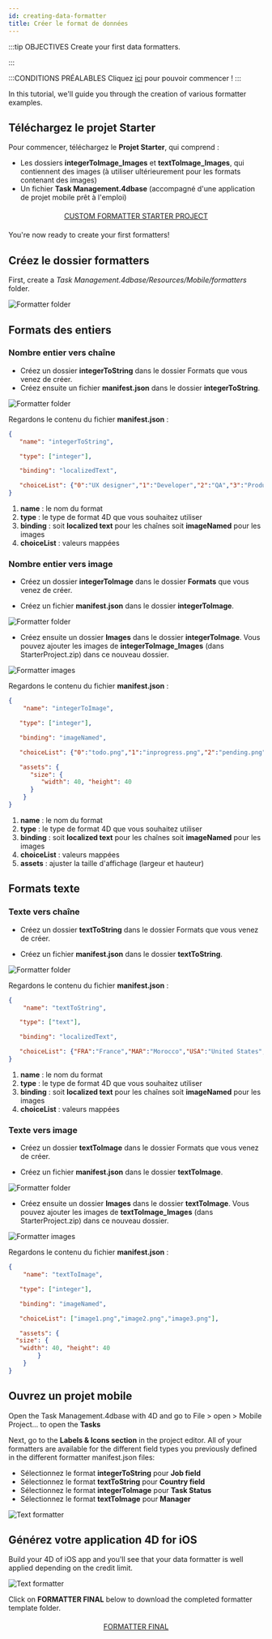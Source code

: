 ```yaml
---
id: creating-data-formatter
title: Créer le format de données
---
```


:::tip OBJECTIVES Create your first data formatters.

:::

:::CONDITIONS PRÉALABLES Cliquez [ici](prerequisites.html) pour pouvoir commencer ! :::

In this tutorial, we'll guide you through the creation of various formatter examples.

## Téléchargez le projet Starter

Pour commencer, téléchargez le **Projet Starter**, qui comprend :

* Les dossiers **integerToImage_Images** et **textToImage_Images**, qui contiennent des images (à utiliser ultérieurement pour les formats contenant des images)
* Un fichier **Task Management.4dbase** (accompagné d'une application de projet mobile prêt à l'emploi)

<div style="text-align: center; margin-top: 20px; margin-bottom: 20px">
  <p>
    

<a class="button"
href="https://github.com/4d-for-ios/tutorial-CustomDataFormatter/archive/66d7eea49bc3353f73dbf784ee06283b3a332d0b.zip">CUSTOM FORMATTER STARTER PROJECT</a>

  </p>
</div>

You're now ready to create your first formatters!

## Créez le dossier formatters

First, create a *Task Management.4dbase/Resources/Mobile/formatters* folder.

![Formatter folder](assets/en/custom-formatter/formatter-folder.png)

## Formats des entiers

### Nombre entier vers chaîne

* Créez un dossier **integerToString** dans le dossier Formats que vous venez de créer.
* Créez ensuite un fichier **manifest.json** dans le dossier **integerToString**.

![Formatter folder](assets/en/custom-formatter/formatter-folder-integertostring.png)

Regardons le contenu du fichier **manifest.json** :

```json
{
   "name": "integerToString",

   "type": ["integer"],

   "binding": "localizedText",

   "choiceList": {"0":"UX designer","1":"Developer","2":"QA","3":"Product Owner"}
}
```

1. **name** : le nom du format
2. **type** : le type de format 4D que vous souhaitez utiliser
3. **binding** : soit **localized text** pour les chaînes soit **imageNamed** pour les images
4. **choiceList** : valeurs mappées

### Nombre entier vers image

* Créez un dossier **integerToImage** dans le dossier **Formats** que vous venez de créer.

* Créez un fichier **manifest.json** dans le dossier **integerToImage**.

![Formatter folder](assets/en/custom-formatter/formatter-folder-integertoimage.png)

* Créez ensuite un dossier **Images** dans le dossier **integerToImage**. Vous pouvez ajouter les images de **integerToImage_Images** (dans StarterProject.zip) dans ce nouveau dossier.

![Formatter images](assets/en/custom-formatter/formatter-images-integertoimage.png)

Regardons le contenu du fichier **manifest.json** :

```json
{
    "name": "integerToImage",

   "type": ["integer"],

   "binding": "imageNamed",

   "choiceList": {"0":"todo.png","1":"inprogress.png","2":"pending.png","3":"done.png"},

   "assets": {
      "size": {
         "width": 40, "height": 40
      }
    }
}
```

1. **name** : le nom du format
2. **type** : le type de format 4D que vous souhaitez utiliser
3. **binding** : soit **localized text** pour les chaînes soit **imageNamed** pour les images
4. **choiceList** : valeurs mappées
5. **assets** : ajuster la taille d'affichage (largeur et hauteur)

## Formats texte

### Texte vers chaîne

* Créez un dossier **textToString** dans le dossier Formats que vous venez de créer.

* Créez un fichier **manifest.json** dans le dossier **textToString**.

![Formatter folder](assets/en/custom-formatter/formatter-folder-texttostring.png)

Regardons le contenu du fichier **manifest.json** :

```json
{
    "name": "textToString",

   "type": ["text"],

   "binding": "localizedText",

   "choiceList": {"FRA":"France","MAR":"Morocco","USA":"United States","AUS":"Australia"}
}
```

1. **name** : le nom du format
2. **type** : le type de format 4D que vous souhaitez utiliser
3. **binding** : soit **localized text** pour les chaînes soit **imageNamed** pour les images
4. **choiceList** : valeurs mappées

### Texte vers image

* Créez un dossier **textToImage** dans le dossier Formats que vous venez de créer.

* Créez un fichier **manifest.json** dans le dossier **textToImage**.

![Formatter folder](assets/en/custom-formatter/formatter-folder-textToImage.png)

* Créez ensuite un dossier **Images** dans le dossier **textToImage**. Vous pouvez ajouter les images de **textToImage_Images** (dans StarterProject.zip) dans ce nouveau dossier.

![Formatter images](assets/en/custom-formatter/formatter-images-textToImage.png)

Regardons le contenu du fichier **manifest.json** :

```json
{
    "name": "textToImage",

   "type": ["integer"],

   "binding": "imageNamed",

   "choiceList": ["image1.png","image2.png","image3.png"],

   "assets": {
  "size": {
   "width": 40, "height": 40
        }
    }
}

```

## Ouvrez un projet mobile

Open the Task Management.4dbase with 4D and go to File > open > Mobile Project... to open the **Tasks**

Next, go to the **Labels & Icons section** in the project editor. All of your formatters are available for the different field types you previously defined in the different formatter manifest.json files:

* Sélectionnez le format **integerToString** pour **Job field**
* Sélectionnez le format **textToString** pour **Country field**
* Sélectionnez le format **integerToImage** pour **Task Status**
* Sélectionnez le format **textToImage** pour **Manager**

![Text formatter](assets/en/custom-formatter/formatters-icons-&-labels.png)

## Générez votre application 4D for iOS

Build your 4D of iOS app and you'll see that your data formatter is well applied depending on the credit limit.

![Text formatter](assets/en/custom-formatter/formatters-final-result.png)

Click on **FORMATTER FINAL** below to download the completed formatter template folder.

<div style="text-align: center; margin-top: 20px">
  <p>
    

<a class="button"
href="https://github.com/4d-for-ios/tutorial-CustomDataFormatter/releases/latest/download/tutorial-CustomDataFormatter.zip">FORMATTER FINAL</a>

  </p>
</div>
